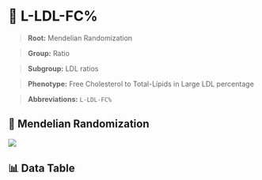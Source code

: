 # 🧪 L-LDL-FC%

> **Root:** Mendelian Randomization

> **Group:** Ratio  

> **Subgroup:** LDL ratios

> **Phenotype:** Free Cholesterol to Total-Lipids in Large LDL percentage  

> **Abbreviations:** `L-LDL-FC%`

## 🧬 Mendelian Randomization  

<img src="/MR/Figures/Inverse/L-LDL-FC%.png"/>


## 📊 Data Table


<CsvTableMRI src="/MR/Data/Inverse/L-LDL-FC%.csv"/>
